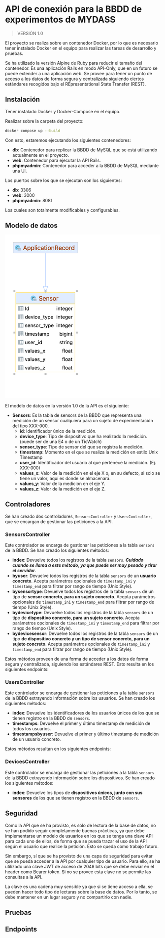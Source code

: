 # API de conexión para la BBDD de experimentos de MYDASS

> VERSIÓN 1.0

El proyecto se realiza sobre un contenedor Docker, por lo que es necesario tener instalado Docker en el equipo para realizar las tareas de desarrollo y pruebas.

Se ha utilizado la versión Alpine de Ruby para reducir el tamaño del contenedor. Es una aplicación Rails en modo API-Only, que en un futuro se puede extender a una aplicación web. Se provee para tener un punto de acceso a los datos de forma segura y centralizada siguiendo ciertos estándares recogidos bajo el REpresentational State Transfer (REST).

## Instalación

Tener instalado Docker y Docker-Compose en el equipo.

Realizar sobre la carpeta del proyecto:

```bash
docker compose up --build
```

Con esto, estaremos ejecutando los siguientes contenedores:

- **db**: Contenedor para replicar la BBDD de MySQL que se está utilizando actualmente en el proyecto.
- **web**: Contenedor para ejecutar la API Rails.
- **phpmyadmin**: Contenedor para acceder a la BBDD de MySQL mediante una UI.

Los puertos sobre los que se ejecutan son los siguientes:

- **db**: 3306
- **web**: 3000
- **phpmyadmin**: 8081

Los cuales son totalmente modificables y configurables.

## Modelo de datos

![modeloDatos](docs/img/sensor_model.png)

El modelo de datos en la versión 1.0 de la API es el siguiente:

- **Sensors**: Es la tabla de sensors de la BBDD que representa una medición de un sensor cualquiera para un sujeto de experimentación del tipo XXX-000.
  - **id**: Identificador único de la medición.
  - **device_type**: Tipo de dispositivo que ha realizado la medición. (puede ser de una E4 o de un TicWatch)
  - **sensor_type**: Tipo de sensor del que se registra la medición.
  - **timestamp**: Momento en el que se realiza la medición en estilo Unix Timestamp
  - **user_id**: Identificador del usuario al que pertenece la medición. (Ej. XXX-000)
  - **values_x**: Valor de la medición en el eje X o, en su defecto, si solo se tiene un valor, aquí es donde se almacenará.
  - **values_y**: Valor de la medición en el eje Y.
  - **values_z**: Valor de la medición en el eje Z.

## Controladores

Se han creado dos controladores, `SensorsController` y `UsersController`, que se encargan de gestionar las peticiones a la API.

### SensorsController

Este controlador se encarga de gestionar las peticiones a la tabla `sensors` de la BBDD. Se han creado los siguientes métodos:

- **index**: Devuelve todos los registros de la tabla `sensors`. _**Cuidado cuando se llama a este método, ya que puede ser muy pesado y tirar el servidor**_.
- **byuser**: Devuelve todos los registros de la tabla `sensors` de un **usuario concreto**. Acepta parámetros opcionales de `timestamp_ini` y `timestamp_end` para filtrar por rango de tiempo (Unix Style).
- **bysensortype**: Devuelve todos los registros de la tabla `sensors` de un tipo de **sensor concreto, para un sujeto concreto**. Acepta parámetros opcionales de `timestamp_ini` y `timestamp_end` para filtrar por rango de tiempo (Unix Style).
- **bydevicetype**: Devuelve todos los registros de la tabla `sensors` de un tipo de **dispositivo concreto, para un sujeto concreto**. Acepta parámetros opcionales de `timestamp_ini` y `timestamp_end` para filtrar por rango de tiempo (Unix Style).
- **bydevicesensor**: Devuelve todos los registros de la tabla `sensors` de un tipo **de dispositivo concreto y un tipo de sensor concreto, para un sujeto concreto**. Acepta parámetros opcionales de `timestamp_ini` y `timestamp_end` para filtrar por rango de tiempo (Unix Style).

Estos métodos proveen de una forma de acceder a los datos de forma segura y centralizada, siguiendo los estándares REST. Esto resulta en los siguientes endpoints:



### UsersController

Este controlador se encarga de gestionar las peticiones a la tabla `sensors` de la BBDD extrayendo información sobre los usuarios. Se han creado los siguientes métodos:

- **index**: Devuelve los identificadores de los usuarios únicos de los que se tienen registro en la BBDD de `sensors`.
- **timestamps**: Devuelve el primer y último timestamp de medición de todos los usuarios.
- **timestampsbyuser**: Devuelve el primer y último timestamp de medición de un usuario concreto.

Estos métodos resultan en los siguientes endpoints:


### DevicesController

Este controlador se encarga de gestionar las peticiones a la tabla `sensors` de la BBDD extrayendo información sobre los dispositivos. Se han creado los siguientes métodos:

- **index**: Devuelve los tipos de **dispositivos únicos, junto con sus sensores** de los que se tienen registro en la BBDD de `sensors`.

## Seguridad

Como la API que se ha provisto, es sólo de lectura de la base de datos, no se han podido seguir completamente buenas prácticas, ya que debe implementarse un modelo de usuarios en los que se tenga una clave API para cada uno de ellos, de forma que se pueda trazar el uso de la API según el usuario que realice la petición. Esto se queda como trabajo futuro.

Sin embargo, sí que se ha provisto de una capa de seguridad para evitar que se pueda acceder a la API por cualquier tipo de usuario. Para ello, se ha utilizado una clave JWT de acceso de 2048 bits que se debe enviar en el header como Bearer token. Si no se provee esta clave no se permite las consultas a la API.

La clave es una cadena muy sensible ya que si se tiene acceso a ella, se pueden hacer todo tipo de lecturas sobre la base de datos. Por lo tanto, se debe mantener en un lugar seguro y no compartirlo con nadie.

## Pruebas

[//]: # (TODO: Añadir pruebas)

## Endpoints

[//]: # (TODO: Añadir endpoints)